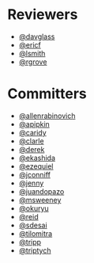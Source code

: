 Reviewers
=========

* [@davglass](https://github.com/davglass)
* [@ericf](https://github.com/ericf)
* [@lsmith](https://github.com/lsmith)
* [@rgrove](https://github.com/rgrove)

Committers
==========

* [@allenrabinovich](https://github.com/allenrabinovich)
* [@apipkin](https://github.com/apipkin)
* [@caridy](https://github.com/caridy)
* [@clarle](https://github.com/clarle)
* [@derek](https://github.com/derek)
* [@ekashida](https://github.com/ekashida)
* [@ezequiel](https://github.com/ezequiel)
* [@jconniff](https://github.com/jconniff)
* [@jenny](https://github.com/jenny)
* [@juandopazo](https://github.com/juandopazo)
* [@msweeney](https://github.com/msweeney)
* [@okuryu](https://github.com/okuryu)
* [@reid](https://github.com/reid)
* [@sdesai](https://github.com/sdesai)
* [@tilomitra](https://github.com/tilomitra)
* [@tripp](https://github.com/tripp)
* [@triptych](https://github.com/triptych)
